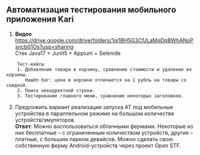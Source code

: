 ## Автоматизация тестирования мобильного приложения Kari
1. **Видео** https://drive.google.com/drive/folders/1qj1BH5G3CfJLaMqDpBWhANoPsncb01Os?usp=sharing  
Стек Java17 + Junit5 + Appium + Selenide
````
    Тест-кейсы
    1. Добавление товара в корзину, сравнение стоимости и удаление из корзины.  
       Нашёл баг: цена в корзине отличается на 1 рубль на товары со скидкой.
    2. Поиск некорректной строки.
    3. Тестирование главного меню, сравнение некоторых заголовков.
````
2. Предложить вариант реализации запуска АТ под мобильные устройства в параллельном режиме на большом количестве устройств/эмуляторов.  
**Ответ**: Можно воспользоваться облачными фермами. Некоторые из них бесплатные – с ограниченным количеством устройств, другие – платные, с большим парком девайсов. Можно сделать свою собственную ферму Android-устройств через проект Open STF.
